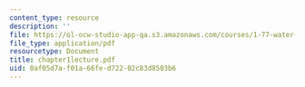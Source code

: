 ```yaml
---
content_type: resource
description: ''
file: https://ol-ocw-studio-app-qa.s3.amazonaws.com/courses/1-77-water-quality-control-spring-2006/0af05d7af01a66fed72202c83d8503b6_chapter1lecture.pdf
file_type: application/pdf
resourcetype: Document
title: chapter1lecture.pdf
uid: 0af05d7a-f01a-66fe-d722-02c83d8503b6
---
```

